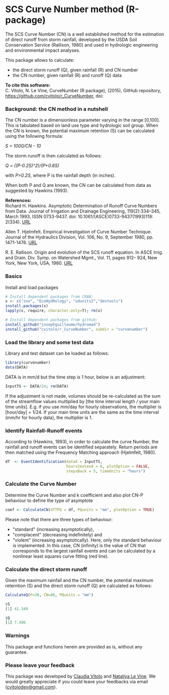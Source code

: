 SCS Curve Number method (R-package)
===================================

The SCS Curve Number (CN) is a well established method for the estimation of direct runoff from storm rainfall, developed by the USDA Soil Conservation Service (Rallison, 1980) and used in hydrologic engineering and environmental impact analyses. 

This package allows to calculate:  

* the direct storm runoff (Q), given rainfall (R) and CN number  
* the CN number, given rainfall (R) and runoff (Q) data

**To cite this software:**  
C. Vitolo, N. Le Vine, CurveNumber (R package), (2015), GitHub repository, https://github.com/cvitolo/r_CurveNumber, doi: 

### Background: the CN method in a nutshell
The CN number is a dimensionless parameter varying in the range [0,100]. This is tabulated based on land use type and hydrologic soil group. When the CN is known, the potential maximum retention (S) can be calculated using the following formula:

_S = 1000/CN - 10_

The storm runoff is then calculated as follows:

_Q = ((P-0.2S)^2)/(P+0.8S)_

with _P>0.2S_, where P is the rainfall depth (in inches).

When both P and Q are known, the CN can be calculated from data as suggested by Hawkins (1993). 

**References:**  
Richard H. Hawkins. Asymptotic Determination of Runoff Curve Numbers
from Data. Journal of Irrigation and Drainage Engineering, 119(2):334–345,
March 1993. ISSN 0733-9437. doi: 10.1061/(ASCE)0733-9437(1993)119:
2(334). [URL](http://ascelibrary.org/doi/abs/10.1061/%28ASCE%290733-9437%281993%29119%3A2%28334%29)

Allen T. Hjelmfelt. Empirical Investigation of Curve Number Technique. Journal of the Hydraulics Division, Vol. 106, No. 9, September 1980, pp. 1471-1476. [URL](http://cedb.asce.org/cgi/WWWdisplay.cgi?9734)

R. E. Rallison. Origin and evolution of the SCS runoff equation. In ASCE
lrrig. and Drain. Div. Symp. on Watershed Mgmt., Vol. 11, pages 912–
924, New York, New York, USA, 1980. [URL](http://cedb.asce.org/cgi/WWWdisplay.cgi?31601)

### Basics
Install and load packages
```R
# Install dependent packages from CRAN:
x <- c("zoo", "EcoHydRology", "udunits2","devtools")
install.packages(x)
lapply(x, require, character.only=T); rm(x)

# Install dependent packages from github:
install_github("josephguillaume/hydromad")
install_github("cvitolo/r_CurveNumber", subdir = "curvenumber")
```

### Load the library and some test data
Library and test dataset can be loaded as follows:
```R
library(curvenumber)
data(DATA) 
```

DATA is in mm/d but the time step is 1 hour, below is an adjustment:
```R
InputTS <- DATA/24; rm(DATA)
```

If the adjustment is not made, volumes should be re-calculated as the sum of the streamflow values multiplied by [the time interval length / your main time units]. E.g. if you use mm/day for hourly observations, the multiplier is [hour/day] = 1/24. If your main time units are the same as the time interval (mm/hr for hourly data), the multiplier is 1.

### Identify Rainfall-Runoff events
According to (Hawkins, 1993), in order to calculate the curve Number, the rainfall and runoff events can be identified separately. Return periods are then matched using the Frequency Matching approach (Hjelmfelt, 1980). 

```R
df  <- EventIdentification(dataX = InputTS,
                           hours2extend = 6, plotOption = FALSE,
                           stepsBack = 5, timeUnits = "hours")
```

### Calculate the Curve Number
Determine the Curve Number and k coefficient and also plot CN-P behaviour to 
define the type of asymptote
```R
coef <- CalculateCN(dfTPQ = df, PQunits = "mm", plotOption = TRUE)
```

Please note that there are three types of behaviour: 
* "standard" (increasing asymptotically), 
* "complacent" (decreasing indefinitely) and 
* "violent" (increasing asymptotically).
Here, only the standard behaviour is implemented. In this case, CN (infinity) is
the value of CN that corresponds to the largest rainfall events and can be 
calculated by a nonlinear least squares curve fitting (red line).

### Calculate the direct storm runoff
Given the maximum rainfall and the CN number, the potential maximum reterntion (S) and the direct storm runoff (Q) are calculated as follows:
```R
CalculateQ(P=30, CN=86, PQunits = "mm")

$S
[1] 41.349

$Q
[1] 7.486
```

### Warnings
This package and functions herein are provided as is, without any guarantee.

### Please leave your feedback
This package was developed by [Claudia Vitolo](http://www.imperial.ac.uk/people/c.vitolo) and [Nataliya Le Vine](http://www.imperial.ac.uk/people/n.le-vine). We would greatly appreciate if you could leave your feedbacks via email (cvitolodev@gmail.com).
